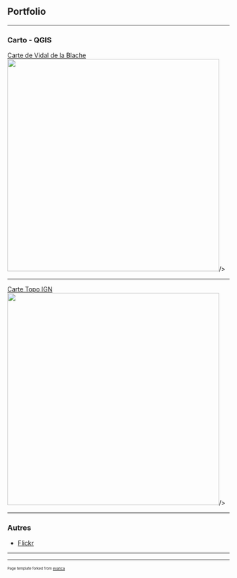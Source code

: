 ## Portfolio

---

### Carto - QGIS

[Carte de Vidal de la Blache](/articles/vidal_relief)
<img src="https://i.imgur.com/dKTamjr.jpg" width="480" height="480">/>

---
[Carte Topo IGN](/articles/cartetopoign)
<img src="https://raw.githubusercontent.com/rxlacroix/CarteTopoGeoNight/master/img/1554402273549.png" height="480">/>

---

### Autres

- [Flickr](https://www.flickr.com/people/185293507@N04/)

---




---
<p style="font-size:8px">Page template forked from <a href="https://github.com/evanca/quick-portfolio">evanca</a></p>
<!-- Remove above link if you don't want to attibute -->
